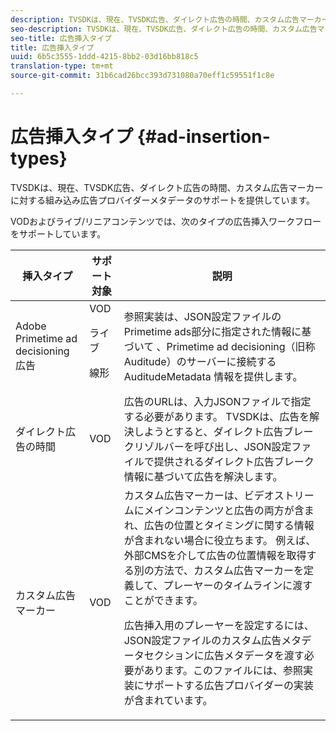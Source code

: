 ```yaml
---
description: TVSDKは、現在、TVSDK広告、ダイレクト広告の時間、カスタム広告マーカーに対する組み込み広告プロバイダーメタデータのサポートを提供しています。
seo-description: TVSDKは、現在、TVSDK広告、ダイレクト広告の時間、カスタム広告マーカーに対する組み込み広告プロバイダーメタデータのサポートを提供しています。
seo-title: 広告挿入タイプ
title: 広告挿入タイプ
uuid: 6b5c3555-1ddd-4215-8bb2-03d16bb818c5
translation-type: tm+mt
source-git-commit: 31b6cad26bcc393d731080a70eff1c59551f1c8e

---
```



# 広告挿入タイプ {#ad-insertion-types}

TVSDKは、現在、TVSDK広告、ダイレクト広告の時間、カスタム広告マーカーに対する組み込み広告プロバイダーメタデータのサポートを提供しています。

VODおよびライブ/リニアコンテンツでは、次のタイプの広告挿入ワークフローをサポートしています。

<table id="table_1C3A659BDDB7453CA953A103045FCA01"> 
 <thead> 
  <tr> 
   <th colname="col1" class="entry"> 挿入タイプ </th> 
   <th colname="col2" class="entry"> サポート対象 </th> 
   <th colname="col3" class="entry"> 説明 </th> 
  </tr>
 </thead>
 <tbody> 
  <tr> 
   <td colname="col1"> Adobe Primetime ad decisioning広告 </td> 
   <td colname="col2">VOD <p>ライブ </p> <p>線形 </p> </td> 
   <td colname="col3">参照実装は、JSON設定ファイルのPrimetime ads部分に指定された情報に基づいて <span class="codeph"> 、Primetime ad decisioning（旧称Auditude）のサーバーに接続するAuditudeMetadata</span> 情報を提供します</a></a>。 </td> 
  </tr> 
  <tr> 
   <td colname="col1"> ダイレクト広告の時間 </td> 
   <td colname="col2"> VOD </td> 
   <td colname="col3">広告のURLは、入力JSONファイルで指定する必要があります。 TVSDKは、広告を解決しようとすると、ダイレクト広告ブレークリゾルバーを呼び出し、JSON設定ファイルで提供されるダイレクト広告ブレーク情報に基づいて広告を解決します</a>。 </td> 
  </tr> 
  <tr> 
   <td colname="col1"> カスタム広告マーカー </td> 
   <td colname="col2"> VOD </td> 
   <td colname="col3">カスタム広告マーカーは、ビデオストリームにメインコンテンツと広告の両方が含まれ、広告の位置とタイミングに関する情報が含まれない場合に役立ちます。 例えば、外部CMSを介して広告の位置情報を取得する別の方法で、カスタム広告マーカーを定義して、プレーヤーのタイムラインに渡すことができます。 <p>広告挿入用のプレーヤーを設定するには、JSON設定ファイルのカスタム広告メタデータセクションに広告メタデータを渡す必要があります。このファイルには</a>、参照実装にサポートする広告プロバイダーの実装が含まれています。 </p> </td>
  </tr>
 </tbody>
</table>
